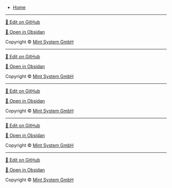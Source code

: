 * [Home](/)

<hr>

[📝 Edit on GitHub](https://github.com/Mint-System/Knowledge/blob/master/_sidebar.md)

[📂 Open in Obsidan](obsidian://open?vault=Knowledge%20Mint%20System&file=_sidebar.md ':target=_self')

<footer>Copyright © <a href="https://www.mint-system.ch/">Mint System GmbH</a></footer>

<hr>

[📝 Edit on GitHub](https://github.com/Mint-System/Knowledge/blob/master/_sidebar.md)

[📂 Open in Obsidan](obsidian://open?vault=Knowledge%20Mint%20System&file=_sidebar.md ':target=_self')

<footer>Copyright © <a href="https://www.mint-system.ch/">Mint System GmbH</a></footer>

<hr>

[📝 Edit on GitHub](https://github.com/Mint-System/Knowledge/blob/master/_sidebar.md)

[📂 Open in Obsidan](obsidian://open?vault=Knowledge%20Mint%20System&file=_sidebar.md ':target=_self')

<footer>Copyright © <a href="https://www.mint-system.ch/">Mint System GmbH</a></footer>

<hr>

[📝 Edit on GitHub](https://github.com/Mint-System/Knowledge/blob/master/_sidebar.md)

[📂 Open in Obsidan](obsidian://open?vault=Knowledge%20Mint%20System&file=_sidebar.md ':target=_self')

<footer>Copyright © <a href="https://www.mint-system.ch/">Mint System GmbH</a></footer>

<hr>

[📝 Edit on GitHub](https://github.com/Mint-System/Knowledge/blob/master/_sidebar.md)

[📂 Open in Obsidan](obsidian://open?vault=Knowledge%20Mint%20System&file=_sidebar.md ':target=_self')

<footer>Copyright © <a href="https://www.mint-system.ch/">Mint System GmbH</a></footer>